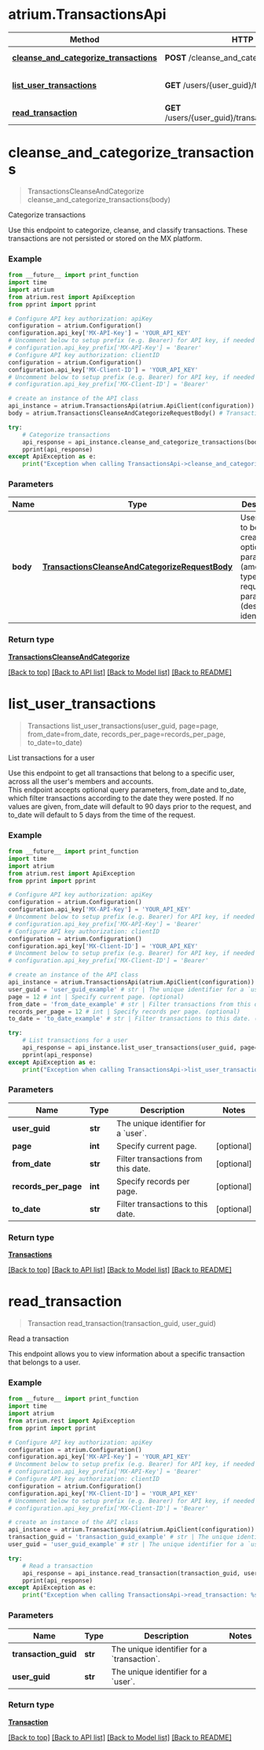 # atrium.TransactionsApi

Method | HTTP request | Description
------------- | ------------- | -------------
[**cleanse_and_categorize_transactions**](TransactionsApi.md#cleanse_and_categorize_transactions) | **POST** /cleanse_and_categorize | Categorize transactions
[**list_user_transactions**](TransactionsApi.md#list_user_transactions) | **GET** /users/{user_guid}/transactions | List transactions for a user
[**read_transaction**](TransactionsApi.md#read_transaction) | **GET** /users/{user_guid}/transactions/{transaction_guid} | Read a transaction


# **cleanse_and_categorize_transactions**
> TransactionsCleanseAndCategorize cleanse_and_categorize_transactions(body)

Categorize transactions

Use this endpoint to categorize, cleanse, and classify transactions. These transactions are not persisted or stored on the MX platform.

### Example
```python
from __future__ import print_function
import time
import atrium
from atrium.rest import ApiException
from pprint import pprint

# Configure API key authorization: apiKey
configuration = atrium.Configuration()
configuration.api_key['MX-API-Key'] = 'YOUR_API_KEY'
# Uncomment below to setup prefix (e.g. Bearer) for API key, if needed
# configuration.api_key_prefix['MX-API-Key'] = 'Bearer'
# Configure API key authorization: clientID
configuration = atrium.Configuration()
configuration.api_key['MX-Client-ID'] = 'YOUR_API_KEY'
# Uncomment below to setup prefix (e.g. Bearer) for API key, if needed
# configuration.api_key_prefix['MX-Client-ID'] = 'Bearer'

# create an instance of the API class
api_instance = atrium.TransactionsApi(atrium.ApiClient(configuration))
body = atrium.TransactionsCleanseAndCategorizeRequestBody() # TransactionsCleanseAndCategorizeRequestBody | User object to be created with optional parameters (amount, type) amd required parameters (description, identifier)

try:
    # Categorize transactions
    api_response = api_instance.cleanse_and_categorize_transactions(body)
    pprint(api_response)
except ApiException as e:
    print("Exception when calling TransactionsApi->cleanse_and_categorize_transactions: %s\n" % e)
```

### Parameters

Name | Type | Description  | Notes
------------- | ------------- | ------------- | -------------
 **body** | [**TransactionsCleanseAndCategorizeRequestBody**](TransactionsCleanseAndCategorizeRequestBody.md)| User object to be created with optional parameters (amount, type) amd required parameters (description, identifier) | 

### Return type

[**TransactionsCleanseAndCategorize**](TransactionsCleanseAndCategorize.md)

[[Back to top]](#) [[Back to API list]](../README.md#documentation-for-api-endpoints) [[Back to Model list]](../README.md#documentation-for-models) [[Back to README]](../README.md)

# **list_user_transactions**
> Transactions list_user_transactions(user_guid, page=page, from_date=from_date, records_per_page=records_per_page, to_date=to_date)

List transactions for a user

Use this endpoint to get all transactions that belong to a specific user, across all the user's members and accounts.<br> This endpoint accepts optional query parameters, from_date and to_date, which filter transactions according to the date they were posted. If no values are given, from_date will default to 90 days prior to the request, and to_date will default to 5 days from the time of the request. 

### Example
```python
from __future__ import print_function
import time
import atrium
from atrium.rest import ApiException
from pprint import pprint

# Configure API key authorization: apiKey
configuration = atrium.Configuration()
configuration.api_key['MX-API-Key'] = 'YOUR_API_KEY'
# Uncomment below to setup prefix (e.g. Bearer) for API key, if needed
# configuration.api_key_prefix['MX-API-Key'] = 'Bearer'
# Configure API key authorization: clientID
configuration = atrium.Configuration()
configuration.api_key['MX-Client-ID'] = 'YOUR_API_KEY'
# Uncomment below to setup prefix (e.g. Bearer) for API key, if needed
# configuration.api_key_prefix['MX-Client-ID'] = 'Bearer'

# create an instance of the API class
api_instance = atrium.TransactionsApi(atrium.ApiClient(configuration))
user_guid = 'user_guid_example' # str | The unique identifier for a `user`.
page = 12 # int | Specify current page. (optional)
from_date = 'from_date_example' # str | Filter transactions from this date. (optional)
records_per_page = 12 # int | Specify records per page. (optional)
to_date = 'to_date_example' # str | Filter transactions to this date. (optional)

try:
    # List transactions for a user
    api_response = api_instance.list_user_transactions(user_guid, page=page, from_date=from_date, records_per_page=records_per_page, to_date=to_date)
    pprint(api_response)
except ApiException as e:
    print("Exception when calling TransactionsApi->list_user_transactions: %s\n" % e)
```

### Parameters

Name | Type | Description  | Notes
------------- | ------------- | ------------- | -------------
 **user_guid** | **str**| The unique identifier for a &#x60;user&#x60;. | 
 **page** | **int**| Specify current page. | [optional] 
 **from_date** | **str**| Filter transactions from this date. | [optional] 
 **records_per_page** | **int**| Specify records per page. | [optional] 
 **to_date** | **str**| Filter transactions to this date. | [optional] 

### Return type

[**Transactions**](Transactions.md)

[[Back to top]](#) [[Back to API list]](../README.md#documentation-for-api-endpoints) [[Back to Model list]](../README.md#documentation-for-models) [[Back to README]](../README.md)

# **read_transaction**
> Transaction read_transaction(transaction_guid, user_guid)

Read a transaction

This endpoint allows you to view information about a specific transaction that belongs to a user.<br>

### Example
```python
from __future__ import print_function
import time
import atrium
from atrium.rest import ApiException
from pprint import pprint

# Configure API key authorization: apiKey
configuration = atrium.Configuration()
configuration.api_key['MX-API-Key'] = 'YOUR_API_KEY'
# Uncomment below to setup prefix (e.g. Bearer) for API key, if needed
# configuration.api_key_prefix['MX-API-Key'] = 'Bearer'
# Configure API key authorization: clientID
configuration = atrium.Configuration()
configuration.api_key['MX-Client-ID'] = 'YOUR_API_KEY'
# Uncomment below to setup prefix (e.g. Bearer) for API key, if needed
# configuration.api_key_prefix['MX-Client-ID'] = 'Bearer'

# create an instance of the API class
api_instance = atrium.TransactionsApi(atrium.ApiClient(configuration))
transaction_guid = 'transaction_guid_example' # str | The unique identifier for a `transaction`.
user_guid = 'user_guid_example' # str | The unique identifier for a `user`.

try:
    # Read a transaction
    api_response = api_instance.read_transaction(transaction_guid, user_guid)
    pprint(api_response)
except ApiException as e:
    print("Exception when calling TransactionsApi->read_transaction: %s\n" % e)
```

### Parameters

Name | Type | Description  | Notes
------------- | ------------- | ------------- | -------------
 **transaction_guid** | **str**| The unique identifier for a &#x60;transaction&#x60;. | 
 **user_guid** | **str**| The unique identifier for a &#x60;user&#x60;. | 

### Return type

[**Transaction**](Transaction.md)

[[Back to top]](#) [[Back to API list]](../README.md#documentation-for-api-endpoints) [[Back to Model list]](../README.md#documentation-for-models) [[Back to README]](../README.md)

